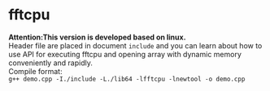 # fftcpu
**Attention:This version is developed based on linux.**  
Header file are placed in document `include` and you can learn about how to use API for
executing fftcpu and opening array with dynamic memory conveniently and rapidly.  
Compile format:  
`g++ demo.cpp -I./include -L./lib64 -lfftcpu -lnewtool -o demo.cpp`

